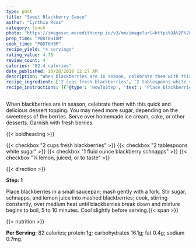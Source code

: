 ```yaml
---
type: post
title: "Sweet Blackberry Sauce"
author: "Cynthia Ross"
category: lunch
photo: "https://imagesvc.meredithcorp.io/v3/mm/image?url=https%3A%2F%2Fimages.media-allrecipes.com%2Fuserphotos%2F1028681.jpg"
prep_time: "P0DT0H10M"
cook_time: "P0DT0H5M"
recipe_yield: "4 servings"
rating_value: 4.75
review_count: 4
calories: "82.4 calories"
date_published: 10/28/2018 12:27 AM
description: "When blackberries are in season, celebrate them with this quick and delicious dessert topping. You may need more sugar, depending on the sweetness of the berries. Serve over homemade ice cream, cake, or other desserts. Garnish with fresh berries."
recipe_ingredient: ['2 cups fresh blackberries', '2 tablespoons white sugar', '1 fluid ounce blackberry schnapps', '¼ lemon, juiced, or to taste']
recipe_instructions: [{'@type': 'HowToStep', 'text': 'Place blackberries in a small saucepan; mash gently with a fork. Stir sugar, schnapps, and lemon juice into mashed blackberries; cook, stirring constantly, over medium heat until blackberries break down and mixture begins to boil, 5 to 10 minutes. Cool slightly before serving.\n'}]
---
```


When blackberries are in season, celebrate them with this quick and delicious dessert topping. You may need more sugar, depending on the sweetness of the berries. Serve over homemade ice cream, cake, or other desserts. Garnish with fresh berries. 

{{< boldheading >}}

{{< checkbox "2 cups fresh blackberries" >}}
{{< checkbox "2 tablespoons white sugar" >}}
{{< checkbox "1 fluid ounce blackberry schnapps" >}}
{{< checkbox "¼  lemon, juiced, or to taste" >}}


{{< direction >}}

**Step: 1**

Place blackberries in a small saucepan; mash gently with a fork. Stir sugar, schnapps, and lemon juice into mashed blackberries; cook, stirring constantly, over medium heat until blackberries break down and mixture begins to boil, 5 to 10 minutes. Cool slightly before serving.{{< span >}}

{{< nutrition >}}

**Per Serving:** 82 calories; protein 1g; carbohydrates 16.1g; fat 0.4g; sodium 0.7mg.